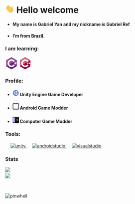 # <img src="https://github.com/GabrielRefr/GabrielRefr/blob/main/res/Hi%20(1).gif" width="29px"> Hello welcome 

- #### My name is Gabriel Yan and my nickname is Gabriel Ref

- #### I’m from Brazil.

### I am learning: 
<img loading="lazy" src="https://github.com/GabrielRefr/GabrielRefr/blob/main/res/csharp-original.svg" width="40" height="40"/> <img loading="lazy" src="https://github.com/GabrielRefr/GabrielRefr/blob/main/res/cplusplus-original.svg" width="40" height="40"/>

### Profile:

- #### <img loading="lazy" src="https://github.com/GabrielRefr/GabrielRefr/blob/main/res/unityeditoricon_103179.svg" width="20" height="20"/>  Unity Engine Game Developer

- #### <img loading="lazy" src="https://github.com/GabrielRefr/GabrielRefr/blob/main/res/mobile_icon-icons.com_58007.svg" width="20" height="20"/>  Android Game Modder

- #### <img loading="lazy" src="https://github.com/GabrielRefr/GabrielRefr/blob/main/res/pc_button_icon_151862.svg" width="20" height="20"/>  Computer Game Modder

### Tools:

<p align="left">    ㅤ  <a href="https://unity.com/" target="_blank" rel="noreferrer"> <img src="https://www.vectorlogo.zone/logos/unity3d/unity3d-icon.svg" alt="unity" width="40" height="40"/> </a>  ㅤ   <a href="https://developer.android.com/studio" target="_blank" rel="noreferrer"> <img src="https://cdn.jsdelivr.net/gh/devicons/devicon/icons/androidstudio/androidstudio-original.svg" alt="androidstudio" width="40" height="40"/> </a>  ㅤ   <a href="https://unity.com/" target="_blank" rel="noreferrer"> <img src="https://cdn.jsdelivr.net/gh/devicons/devicon/icons/visualstudio/visualstudio-plain.svg" alt="visualstudio" width="40" height="40"/> </a>
  
### Stats
<p>
<a href="https://github.com/GabrielRefr">
  <img src="https://github-readme-stats.vercel.app/api?username=GabrielRefr&show_icons=true&theme=dark"/>  
</a>
  <br>
<a href="https://github.com/GabrielRefr">
  <img src="https://github-readme-stats-eight-theta.vercel.app/api/top-langs/?username=GabrielRefr&layout=compact&langs_count=8&theme=dark"/>
</a>
</p>

<br>
<p align="left"> <img src="https://komarev.com/ghpvc/?username=GabrielRefr&label=PROFILE%20VIEWS&color=blue&style=plastic" alt="pinwhell" /> </p>

